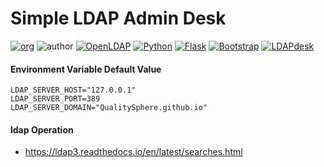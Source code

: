 # Simple LDAP Admin Desk

[![org](https://img.shields.io/static/v1?style=for-the-badge&label=org&message=Assurance%20Sphere&color=ff582c)](https://will.bowxeon.com)
![author](https://img.shields.io/static/v1?style=for-the-badge&label=author&message=v.stone@163.com&color=blue)
[![OpenLDAP](https://img.shields.io/static/v1?style=for-the-badge&logo=slapd&label=OpenLDAP&message=2.4&color=cb1b49)](https://www.openldap.org/doc/admin24/)
[![Python](https://img.shields.io/static/v1?style=for-the-badge&logo=python&label=Python&message=3.8&color=306ba1)](https://docs.python.org/release/3.8.11/)
[![Flask](https://img.shields.io/static/v1?style=for-the-badge&logo=flask&label=Flask&message=1.1&color=d4d4d4)](https://flask.palletsprojects.com/en/1.1.x/)
[![Bootstrap](https://img.shields.io/static/v1?style=for-the-badge&logo=bootstrap&label=bootstrap&message=4.6&color=6e48aa)](https://v4.bootcss.com/docs/getting-started/introduction/)
[![LDAPdesk](https://img.shields.io/static/v1?style=for-the-badge&logo=docker&label=docker&message=bxwill/ldapdesk&color=2496ED)](https://hub.docker.com/r/bxwill/ldapdesk)

#### Environment Variable Default Value

```text
LDAP_SERVER_HOST="127.0.0.1"
LDAP_SERVER_PORT=389
LDAP_SERVER_DOMAIN="QualitySphere.github.io"
```

#### ldap Operation

- https://ldap3.readthedocs.io/en/latest/searches.html
